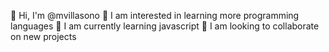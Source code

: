 👋 Hi, I'm @mvillasono
👀 I am interested in learning more programming languages
🌱 I am currently learning javascript
💞️ I am looking to collaborate on new projects

<!---
mvillasono/mvillasono is a ✨ special ✨ repository because its `README.md` (this file) appears on your GitHub profile.
You can click the Preview link to take a look at your changes.
--->
